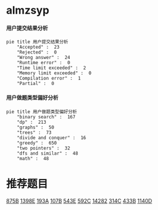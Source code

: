 # almzsyp

<!-- tabs:start -->



#### **用户提交结果分析**

```mermaid
pie title 用户提交结果分析
    "Accepted" :  23
    "Rejected" :  0
    "Wrong answer" :  24
    "Runtime error" :  0
    "Time limit exceeded" :  2
    "Memory limit exceeded" :  0
    "Compilation error" :  1
    "Partial" :  0
```

#### **用户做题类型偏好分析**

```mermaid
pie title 用户做题类型偏好分析
    "binary search" :  167
    "dp" :  213
    "graphs" :  50
    "trees" :  73
    "divide and conquer" :  16
    "greedy" :  650
    "two pointers" :  32
    "dfs and similar" :  48
    "math" :  48
```



<!-- tabs:end -->
# 推荐题目
[875B](https://codeforces.com/contest/875/problem/B)
[1398E](https://codeforces.com/contest/1398/problem/E)
[193A](https://codeforces.com/contest/193/problem/A)
[107B](https://codeforces.com/contest/107/problem/B)
[543E](https://codeforces.com/contest/543/problem/E)
[592C](https://codeforces.com/contest/592/problem/C)
[14282](https://codeforces.com/contest/1428/problem/2)
[314C](https://codeforces.com/contest/314/problem/C)
[433B](https://codeforces.com/contest/433/problem/B)
[1140D](https://codeforces.com/contest/1140/problem/D)
